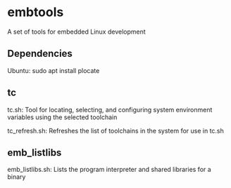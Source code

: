 # embtools

A set of tools for embedded Linux development

## Dependencies

Ubuntu: sudo apt install plocate

## tc

tc.sh: Tool for locating, selecting, and configuring system environment variables using the selected toolchain

tc_refresh.sh: Refreshes the list of toolchains in the system for use in tc.sh

## emb_listlibs

emb_listlibs.sh: Lists the program interpreter and shared libraries for a binary
